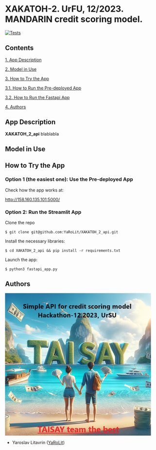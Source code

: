 # XAKATOH-2. UrFU, 12/2023. MANDARIN credit scoring model.

[![Tests](https://github.com/YaRoLit/XAKATOH_2_api/actions/workflows/python-app.yml/badge.svg)](https://github.com/YaRoLit/XAKATOH_2_api/actions/workflows/python-app.yml)

## Contents

[1. App Description](https://github.com/YaRoLit/XAKATOH_2_api/blob/main/README.md#App-Description)

[2. Model in Use](https://github.com/YaRoLit/XAKATOH_2_api/blob/main/README.md#Model-in-Use)

[3. How to Try the App](https://github.com/YaRoLit/XAKATOH_2_api/blob/main/README.md#How-to-Try-the-App)

[3.1. How to Run the Pre-deployed App](https://github.com/YaRoLit/XAKATOH_2_api/blob/main/README.md#Option-1-(the-easiest-one):-Use-the-Pre-deployed-App)

[3.2. How to Run the Fastapi App](https://github.com/YaRoLit/XAKATOH_2_api/blob/main/README.md#Option-2:-Run-the-Streamlit-App)

[4. Authors](https://github.com/YaRoLit/XAKATOH_2_api/blob/main/README.md#Authors)


## App Description

**XAKATOH_2_api** blablabla


## Model in Use


## How to Try the App

### Option 1 (the easiest one): Use the Pre-deployed App

Check how the app works at:

http://158.160.135.101:5000/

### Option 2: Run the Streamlit App

Clone the repo

```
$ git clone git@github.com:YaRoLit/XAKATOH_2_api.git
```

Install the necessary libraries:

```
$ cd XAKATOH_2_api && pip install -r requirements.txt 
```

Launch the app:

```
$ python3 fastapi_app.py
```

## Authors

<img src = 'https://github.com/YaRoLit/XAKATOH_2_api/blob/main/images/logo.png' alt = 'Team logo' align='center'/>

- Yaroslav Litavrin ([YaRoLit](https://github.com/yarolit))
